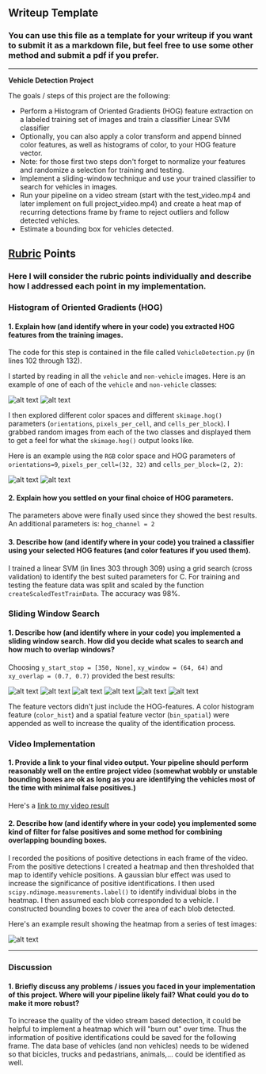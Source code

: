 ## Writeup Template
### You can use this file as a template for your writeup if you want to submit it as a markdown file, but feel free to use some other method and submit a pdf if you prefer.

---

**Vehicle Detection Project**

The goals / steps of this project are the following:

* Perform a Histogram of Oriented Gradients (HOG) feature extraction on a labeled training set of images and train a classifier Linear SVM classifier
* Optionally, you can also apply a color transform and append binned color features, as well as histograms of color, to your HOG feature vector. 
* Note: for those first two steps don't forget to normalize your features and randomize a selection for training and testing.
* Implement a sliding-window technique and use your trained classifier to search for vehicles in images.
* Run your pipeline on a video stream (start with the test_video.mp4 and later implement on full project_video.mp4) and create a heat map of recurring detections frame by frame to reject outliers and follow detected vehicles.
* Estimate a bounding box for vehicles detected.

[//]: # (Image References)
[image1]: ./output_images/image_0.png
[image2]: ./output_images/image_1.png
[image3]: ./output_images/image_2.png
[image4]: ./output_images/image_3.png
[image5]: ./output_images/image_4.png
[image6]: ./output_images/image_5.png
[image7]: ./examples/image0000.png
[image8]: ./examples/image73.png
[image9]: ./examples/HOG.png
[image10]: ./examples/HeatMaps.PNG
[video1]: ./project_video_output.mp4

## [Rubric](https://review.udacity.com/#!/rubrics/513/view) Points
### Here I will consider the rubric points individually and describe how I addressed each point in my implementation.  

### Histogram of Oriented Gradients (HOG)

#### 1. Explain how (and identify where in your code) you extracted HOG features from the training images.

The code for this step is contained in the file called `VehicleDetection.py` (in lines 102 through 132).  

I started by reading in all the `vehicle` and `non-vehicle` images.  Here is an example of one of each of the `vehicle` and `non-vehicle` classes:

![alt text][image7]
![alt text][image8]

I then explored different color spaces and different `skimage.hog()` parameters (`orientations`, `pixels_per_cell`, and `cells_per_block`).  I grabbed random images from each of the two classes and displayed them to get a feel for what the `skimage.hog()` output looks like.

Here is an example using the `RGB` color space and HOG parameters of `orientations=9`, `pixels_per_cell=(32, 32)` and `cells_per_block=(2, 2)`:

![alt text][image7]
![alt text][image9]

#### 2. Explain how you settled on your final choice of HOG parameters.

The parameters above were finally used since they showed the best results. An additional parameters is: `hog_channel = 2`

#### 3. Describe how (and identify where in your code) you trained a classifier using your selected HOG features (and color features if you used them).

I trained a linear SVM (in lines 303 through 309) using a grid search (cross validation) to identify the best suited parameters for C. For training and testing the feature data was split and scaled by the function `createScaledTestTrainData`. The accuracy was 98%.

### Sliding Window Search

#### 1. Describe how (and identify where in your code) you implemented a sliding window search.  How did you decide what scales to search and how much to overlap windows?

Choosing `y_start_stop = [350, None]`, `xy_window = (64, 64)` and `xy_overlap = (0.7, 0.7)` provided the best results:

![alt text][image1]
![alt text][image2]
![alt text][image3]
![alt text][image4]
![alt text][image5]
![alt text][image6]

The feature vectors didn't just include the HOG-features. A color histogram feature (`color_hist`) and a spatial feature vector (`bin_spatial`) were appended as well to increase the quality of the identification process.

### Video Implementation

#### 1. Provide a link to your final video output.  Your pipeline should perform reasonably well on the entire project video (somewhat wobbly or unstable bounding boxes are ok as long as you are identifying the vehicles most of the time with minimal false positives.)
Here's a [link to my video result](./project_video_output.mp4)


#### 2. Describe how (and identify where in your code) you implemented some kind of filter for false positives and some method for combining overlapping bounding boxes.

I recorded the positions of positive detections in each frame of the video.  From the positive detections I created a heatmap and then thresholded that map to identify vehicle positions. A gaussian blur effect was used to increase the significance of positive identifications.
I then used `scipy.ndimage.measurements.label()` to identify individual blobs in the heatmap.  I then assumed each blob corresponded to a vehicle.  I constructed bounding boxes to cover the area of each blob detected.  

Here's an example result showing the heatmap from a series of test images:

![alt text][image10]


---

### Discussion

#### 1. Briefly discuss any problems / issues you faced in your implementation of this project.  Where will your pipeline likely fail?  What could you do to make it more robust?

To increase the quality of the video stream based detection, it could be helpful to implement a heatmap which will "burn out" over time. Thus the information of positive identifications could be saved for the following frame. The data base of vehicles (and non vehicles) needs to be widened so that bicicles, trucks and pedastrians, animals,... could be identified as well.

